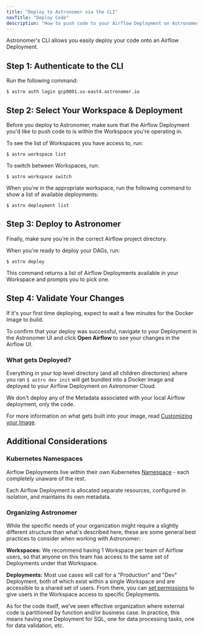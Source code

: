 ```yaml
---
title: "Deploy to Astronomer via the CLI"
navTitle: "Deploy Code"
description: "How to push code to your Airflow Deployment on Astronomer via the Astronomer CLI."
---
```


Astronomer's CLI allows you easily deploy your code onto an Airflow Deployment.

## Step 1: Authenticate to the CLI

Run the following command:

```
$ astro auth login gcp0001.us-east4.astronomer.io
```

## Step 2: Select Your Workspace & Deployment

Before you deploy to Astronomer, make sure that the Airflow Deployment you'd like to push code to is within the Workspace you're operating in.

To see the list of Workspaces you have access to, run:

```
$ astro workspace list
```

To switch between Workspaces, run:

```
$ astro workspace switch
```

When you're in the appropriate workspace, run the following command to show a list of available deployments:

```
$ astro deployment list
```

## Step 3: Deploy to Astronomer

Finally, make sure you're in the correct Airflow project directory.

When you're ready to deploy your DAGs, run:

```
$ astro deploy
```
This command returns a list of Airflow Deployments available in your Workspace and prompts you to pick one.

## Step 4: Validate Your Changes

If it's your first time deploying, expect to wait a few minutes for the Docker Image to build.

To confirm that your deploy was successful, navigate to your Deployment in the Astronomer UI and click **Open Airflow** to see your changes in the Airflow UI.


### What gets Deployed?

Everything in your top level directory (and all children directories) where you ran `$ astro dev init` will get bundled into a Docker image and deployed to your Airflow Deployment on Astronomer Cloud.

We don't deploy any of the Metadata associated with your local Airflow deployment, only the code.

For more information on what gets built into your image, read [Customizing your Image](/docs/cloud/stable/develop/customize-image/).

## Additional Considerations

### Kubernetes Namespaces

Airflow Deployments live within their own Kubernetes [Namespace](https://kubernetes.io/docs/concepts/overview/working-with-objects/namespaces/) - each completely unaware of the rest.

Each Airflow Deployment is allocated separate resources, configured in isolation, and maintains its own metadata.

### Organizing Astronomer

While the specific needs of your organization might require a slightly different structure than what's described here, these are some general best practices to consider when working with Astronomer:

**Workspaces:** We recommend having 1 Workspace per team of Airflow users, so that anyone on this team has access to the same set of Deployments under that Workspace.

**Deployments:** Most use cases will call for a "Production" and "Dev" Deployment, both of which exist within a single Workspace and are accessible to a shared set of users. From there, you can [set permissions](https://www.astronomer.io/docs/cloud/stable/manage-astronomer/workspace-permissions) to give users in the Workspace access to specific Deployments.

As for the code itself, we’ve seen effective organization where external code is partitioned by function and/or business case. In practice, this means having one Deployment for SQL, one for data processing tasks, one for data validation, etc.
